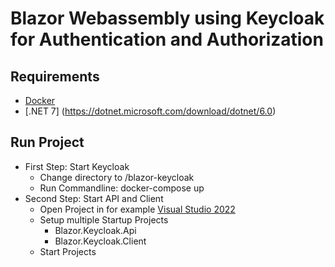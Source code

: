 # Blazor Webassembly using Keycloak for Authentication and Authorization

## Requirements
- [Docker](https://www.docker.com/products/docker-desktop)
- [.NET 7] (https://dotnet.microsoft.com/download/dotnet/6.0)

## Run Project

- First Step: Start Keycloak
  - Change directory to /blazor-keycloak
  - Run Commandline: docker-compose up
- Second Step: Start API and Client
  - Open Project in for example [Visual Studio 2022](https://visualstudio.microsoft.com/de/launch/)
  - Setup multiple Startup Projects
    - Blazor.Keycloak.Api
    - Blazor.Keycloak.Client
  - Start Projects


